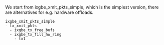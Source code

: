 We start from ixgbe_xmit_pkts_simple, which is the simplest version, there are alternatives for e.g. hardware offloads.

```
ixgbe_xmit_pkts_simple
- tx_xmit_pkts
  - ixgbe_tx_free_bufs
  - ixgbe_tx_fill_hw_ring
    - tx1
```
